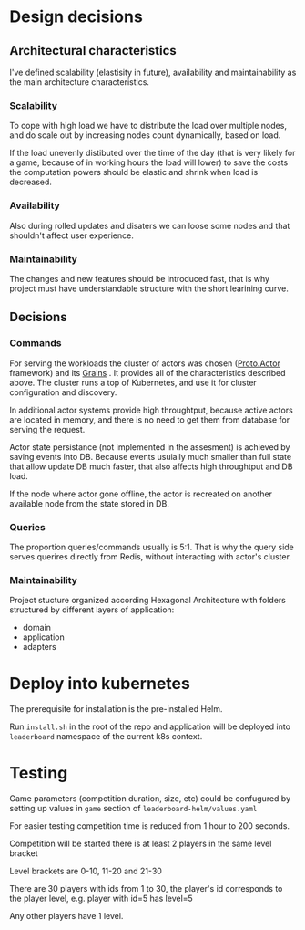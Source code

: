 # Design decisions

## Architectural characteristics

I've defined scalability (elastisity in future), availability and maintainability as the main architecture characteristics.

### Scalability

To cope with high load we have to distribute the load over multiple nodes, and do scale out by increasing nodes count dynamically, based on load.

If the load unevenly distibuted over the time of the day (that is very likely for a game, because of in working hours the load will lower) to save the costs the computation powers should be elastic and shrink when load is decreased.

### Availability

Also during rolled updates and disaters we can loose some nodes and that shouldn't affect user experience.

### Maintainability

The changes and new features should be introduced fast, that is why project must have understandable structure with the short learining curve.

## Decisions

### Commands

For serving the workloads the cluster of actors was chosen ([Proto.Actor](https://proto.actor/) framework) and its [Grains](https://proto.actor/docs/cluster/) . It provides all of the characteristics described above.
The cluster runs a top of Kubernetes, and use it for cluster configuration and discovery.

In additional actor systems provide high throughtput, because active actors are located in memory, and there is no need to get them from database for serving the request.

Actor state persistance (not implemented in the assesment) is achieved by saving events into DB. Because events usuially much smaller than full state that allow update DB much faster, that also affects high throughtput and DB load.

If the node where actor gone offline, the actor is recreated on another available node from the state stored in DB.

### Queries

The proportion queries/commands usually is 5:1. That is why the query side serves querires directly from Redis, without interacting with actor's cluster.

### Maintainability

Project stucture organized according Hexagonal Architecture with folders structured by different layers of application:

- domain
- application
- adapters

# Deploy into kubernetes

The prerequisite for installation is the pre-installed Helm.

Run `install.sh` in the root of the repo and application will be deployed into `leaderboard` namespace of the current k8s context.

# Testing

Game parameters (competition duration, size, etc) could be confugured by setting up values in `game` section of `leaderboard-helm/values.yaml`

For easier testing competition time is reduced from 1 hour to 200 seconds.

Competition will be started there is at least 2 players in the same level bracket

Level brackets are 0-10, 11-20 and 21-30

There are 30 players with ids from 1 to 30, the player's id corresponds to the player level, e.g. player with id=5 has level=5

Any other players have 1 level.
